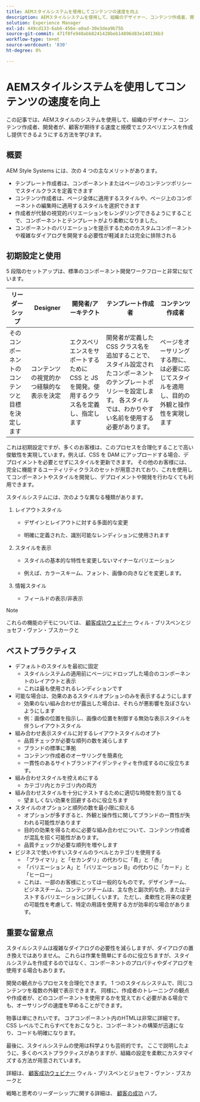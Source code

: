 ```yaml
---
title: AEMスタイルシステムを使用してコンテンツの速度を向上
description: AEMスタイルシステムを使用して、組織のデザイナー、コンテンツ作成者、開発者が、顧客が期待する速度と規模でエクスペリエンスを作成し提供できるようにする方法を説明します。
solution: Experience Manager
exl-id: 449cd133-6ab6-456e-a0ad-30e3dea9b75b
source-git-commit: 471f0fe940abb8241428beb14896d83e140136b3
workflow-type: tm+mt
source-wordcount: '830'
ht-degree: 0%

---
```


# AEMスタイルシステムを使用してコンテンツの速度を向上

この記事では、AEMスタイルのシステムを使用して、組織のデザイナー、コンテンツ作成者、開発者が、顧客が期待する速度と規模でエクスペリエンスを作成し提供できるようにする方法を学びます。

## 概要

AEM Style Systems には、次の 4 つの主なメリットがあります。

* テンプレート作成者は、コンポーネントまたはページのコンテンツポリシーでスタイルクラスを定義できます
* コンテンツ作成者は、ページ全体に適用するスタイルや、ページ上のコンポーネントの編集時に適用するスタイルを選択できます
* 作成者が代替の視覚的バリエーションをレンダリングできるようにすることで、コンポーネントとテンプレートがより柔軟になりました。
* コンポーネントのバリエーションを提示するためのカスタムコンポーネントや複雑なダイアログを開発する必要性が軽減または完全に排除される

## 初期設定と使用

5 段階のセットアップは、標準のコンポーネント開発ワークフローと非常に似ています。

| **リーダーシップ** | **Designer** | **開発者/アーキテクト** | **テンプレート作成者** | **コンテンツ作成者** |
| --- | --- | --- | --- | --- |
| そのコンポーネントのコンテンツと目標を決定します | コンテンツの視覚的かつ経験的な表示を決定 | エクスペリエンスをサポートするために CSS と JS を開発。使用するクラス名を定義し、指定します | 開発者が定義した CSS クラス名を追加することで、スタイル設定されたコンポーネントのテンプレートポリシーを設定します。 各スタイルでは、わかりやすい名前を使用する必要があります。 | ページをオーサリングする際に、は必要に応じてスタイルを適用し、目的の外観と操作性を実現します |

これは初期設定ですが、多くのお客様は、このプロセスを合理化することで高い俊敏性を実現しています。例えば、CSS を DAM にアップロードする場合、デプロイメントを必要とせずにスタイルを更新できます。 その他のお客様には、完全に機能するユーティリティクラスのセットが用意されており、これを使用してコンポーネントやスタイルを開発し、デプロイメントや開発を行わなくても利用できます。

スタイルシステムには、次のような異なる種類があります。

1. レイアウトスタイル

   * デザインとレイアウトに対する多面的な変更

   * 明確に定義された、識別可能なレンディションに使用されます

1. スタイルを表示
   * スタイルの基本的な特性を変更しないマイナーなバリエーション

   * 例えば、カラースキーム、フォント、画像の向きなどを変更します。

1. 情報スタイル

   * フィールドの表示/非表示

>[!NOTE]
>
>これらの機能のデモについては、 [顧客成功ウェビナー](https://adobecustomersuccess.adobeconnect.com/pob610c9mffjmp4/) ウィル・ブリスベンとジョセフ・ヴァン・ブスカークと

## ベストプラクティス

* デフォルトのスタイルを最初に固定
   * スタイルシステムの適用前にページにドロップした場合のコンポーネントのレイアウトと表示
   * これは最も使用されるレンディションです
* 可能な場合は、効果のあるスタイルオプションのみを表示するようにします
   * 効果のない組み合わせが露出した場合は、それらが悪影響を及ぼさないようにします
   * 例：画像の位置を指示し、画像の位置を制御する無効な表示スタイルを伴うレイアウトスタイル
* 組み合わせ表示スタイルに対するレイアウトスタイルのオプト
   * 品質チェックが必要な順列の数を減らします
   * ブランドの標準に準拠
   * コンテンツ作成者のオーサリングを簡素化
   * 一貫性のあるサイトブランドアイデンティティを作成するのに役立ちます。
* 組み合わせスタイルを控えめにする
   * カテゴリ内とカテゴリ内の両方
* 組み合わせスタイルを十分にテストするために適切な時間を割り当てる
   * 望ましくない効果を回避するのに役立ちます
* スタイルのオプションと順列の数を最小限に抑える
   * オプションが多すぎると、外観と操作性に関してブランドの一貫性が失われる可能性があります
   * 目的の効果を得るために必要な組み合わせについて、コンテンツ作成者が混乱を招く可能性があります。
   * 品質チェックが必要な順列を増やします
* ビジネスで使いやすいスタイルのラベルとカテゴリを使用する
   * 「プライマリ」と「セカンダリ」の代わりに「青」と「赤」
   * 「バリエーション A」と「バリエーション B」の代わりに「カード」と「ヒーロー」
   * これは、一部のお客様にとっては一般的なものです。デザインチーム、ビジネスチーム、コンテンツチームは、主な色と副次的な色、またはテストするバリエーションに詳しくいます。 ただし、柔軟性と将来の変更の可能性を考慮して、特定の用語を使用する方が効率的な場合があります。

## 重要な留意点

スタイルシステムは複雑なダイアログの必要性を減らしますが、ダイアログの置き換えではありません。 これらは作業を簡単にするのに役立ちますが、スタイルシステムを作成するのではなく、コンポーネントのプロパティやダイアログを使用する場合もあります。

開発の観点からプロセスを合理化できます。 1 つのスタイルシステムで、同じコンテンツを複数の外観で表示できます。 同様に、作成者のトレーニングの観点や作成者が、どのコンポーネントを使用するかを覚えておく必要がある場合でも、オーサリングの速度を早めることができます。

物事は単にきれいです。 コアコンポーネント内のHTMLは非常に詳細です。 CSS レベルでこれらすべてをおこなうと、コンポーネントの構築が迅速になり、コードも明確になります。

最後に、スタイルシステムの使用は科学よりも芸術的です。 ここで説明したように、多くのベストプラクティスがありますが、組織の設定を柔軟にカスタマイズする方法が用意されています。

詳細は、 [顧客成功ウェビナー](https://adobecustomersuccess.adobeconnect.com/pob610c9mffjmp4/) ウィル・ブリスベンとジョセフ・ヴァン・ブスカークと

戦略と思考のリーダーシップに関する詳細は、 [顧客の成功](https://experienceleague.corp.adobe.com/docs/customer-success/customer-success/overview.html) ハブ。

